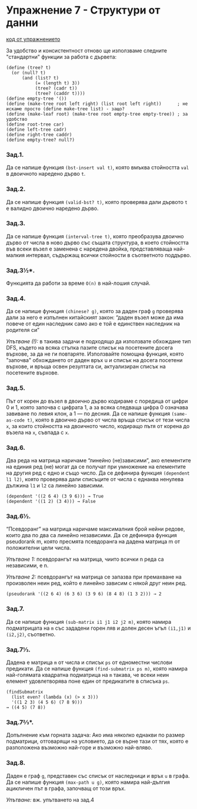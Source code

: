 # Упражнение 7 - Структури от данни

[код от упражнението](ex07-20191119-solutions.rkt)

За удобство и консистентност отново ще използваме следните "стандартни" функции за работа с дървета:
```
(define (tree? t)
  (or (null? t)
      (and (list? t)
           (= (length t) 3))
           (tree? (cadr t))
           (tree? (caddr t))))
(define empty-tree '())
(define (make-tree root left right) (list root left right))      ; не искаме просто (define make-tree list) - защо?
(define (make-leaf root) (make-tree root empty-tree empty-tree)) ; за удобство
(define root-tree car)
(define left-tree cadr)
(define right-tree caddr)
(define empty-tree? null?)
```
### Зад.1.
Да се напише функция `(bst-insert val t)`, която вмъква стойността `val` в двоичното наредено дърво `t`.
### Зад.2.
Да се напише функция `(valid-bst? t)`, която проверява дали дървото `t` е валидно двоично наредено дърво.
### Зад.3.
Да се напише функция `(interval-tree t)`, която преобразува двоично дърво от числа в ново дърво със същата структура, в което стойността във всеки възел е заменена с наредена двойка, представляваща най-малкия интервал, съдържащ всички стойности в съответното поддърво.
### Зад.3½*.
Функцията да работи за време `O(n)` в най-лошия случай.
### Зад.4.
Да се напише функция `(chinese? g)`, която за даден граф `g`
проверява дали за него е изпълнен китайският закон: “даден възел може да има повече от един наследник само ако е той е единствен наследник на родителя си”

_Упътване (!):_ в такива задачи е подходящо да използвате обхождане тип DFS, където на всяка стъпка пазите списък на посетените досега върхове, за да не ги повтаряте. Използвайте помощна функция, която "започва" обхождането от даден връх u и списък на досега посетени върхове, и връща освен резултата си, актуализиран списък на посетените върхове.
### Зад.5.
Път от корен до възел в двоично дърво кодираме с поредица от цифри 0 и 1, която започва с цифрата 1, а за всяка следваща цифра 0 означава завиване по левия клон, а 1 — по десния. Да се напише функция `(same-as-code t)`, която в двоично дърво от числа връща списък от тези числа `x`, за които стойността на двоичното число, кодиращо пътя от корена до възела на `x`, съвпада с `x`.
### Зад.6.
Два реда на матрица наричаме “линейно (не)зависими”, ако елементите на единия ред (не) могат да се получат при умножение на елементите на другия ред с едно и също число. Да се дефинира функция `(dependent l1 l2)`, която проверява дали списъците от числа с еднаква ненулева дължина `l1` и `l2` са линейно зависими.
```
(dependent '((2 6 4) (3 9 6))) → True
(dependent '((1 2) (3 4))) → False
```
### Зад.6½.
“Псевдоранг” на матрица наричаме максималния брой нейни редове, които два по два са линейно независими. Да се дефинира функция pseudorank m, която пресмята псевдоранга на дадена матрица m от положителни цели числа.

_Упътване 1:_ псевдорангът на матрица, чиито всички n реда са независими, е n.

_Упътване 2:_ псевдорангът на матрица се запазва при премахване на произволен неин ред, който е линейно зависим с някой друг неин ред.
```
(pseudorank '((2 6 4) (6 3 6) (3 9 6) (8 4 8) (1 3 2))) → 2
```
### Зад.7.
Да се напише функция `(sub-matrix i1 j1 i2 j2 m)`, която намира подматрицата на `m` със зададени горен ляв и долен десен ъгъл `(i1,j1)` и `(i2,j2)`, съответно.
### Зад.7⅓.
Дадена е матрица `m` от числа и списък `ps` от едноместни числови предикати. Да се напише функция `(find-submatrix ps m)`, която намира най-голямата квадратна подматрица на `m` такава, че всеки неин елемент удовлетворява поне един от предикатите в списъка `ps`.
```
(findSubmatrix
  (list even? (lambda (x) (> x 3)))
  '((1 2 3) (4 5 6) (7 8 9)))
→ ((4 5) (7 8))
```
### Зад.7⅔*.
Допълнение към горната задача: Ако има няколко еднакви по размер подматрици, отговарящи на условието, да се върне тази от тях, която е разположена възможно най-горе и възможно най-вляво.
### Зад.8.
Даден е граф `g`, представен със списък от наследници и връх `u` в графа. Да се напише функция `(max-path u g)`, която намира най-дългия ацикличен път в графа, започващ от този връх.

_Упътване:_ вж. упътването на зад.4
